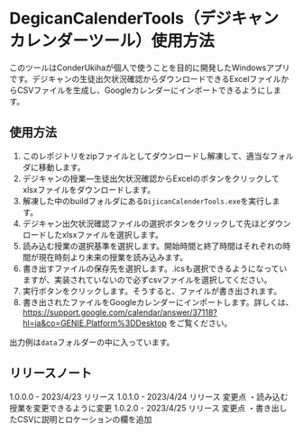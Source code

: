 # DegicanCalenderTools（デジキャンカレンダーツール）使用方法
このツールはConderUkihaが個人で使うことを目的に開発したWindowsアプリです。デジキャンの生徒出欠状況確認からダウンロードできるExcelファイルからCSVファイルを生成し、Googleカレンダーにインポートできるようにします。

## 使用方法
1. このレポジトリをzipファイルとしてダウンロードし解凍して、適当なフォルダに移動します。
2. デジキャンの授業―生徒出欠状況確認からExcelのボタンをクリックしてxlsxファイルをダウンロードします。
3. 解凍した中のbuildフォルダにある`DijicanCalenderTools.exe`を実行します。
4. デジキャン出欠状況確認ファイルの選択ボタンをクリックして先ほどダウンロードしたxlsxファイルを選択します。
5. 読み込む授業の選択基準を選択します。開始時間と終了時間はそれぞれの時間が現在時刻より未来の授業を読み込みます。
6. 書き出すファイルの保存先を選択します。.icsも選択できるようになっていますが、実装されていないので必ずcsvファイルを選択してください。
7. 実行ボタンをクリックします。そうすると、ファイルが書き出されます。
8. 書き出されたファイルをGoogleカレンダーにインポートします。詳しくは、 https://support.google.com/calendar/answer/37118?hl=ja&co=GENIE.Platform%3DDesktop をご覧ください。

出力例は`data`フォルダーの中に入っています。

## リリースノート
1.0.0.0 - 2023/4/23 リリース
1.0.1.0 - 2023/4/24 リリース
	変更点
	・読み込む授業を変更できるように変更
1.0.2.0 - 2023/4/25 リリース
	変更点
	・書き出したCSVに説明とロケーションの欄を追加
